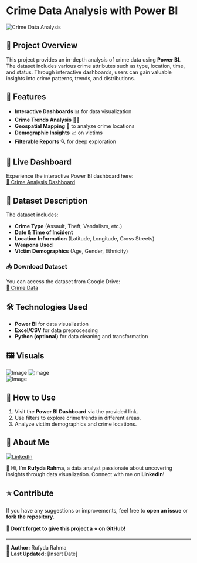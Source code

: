 # Crime Data Analysis with Power BI

![Crime Data Analysis](https://github.com/user-attachments/assets/a1561186-56f3-4e47-853b-a0c68db5b188)

## 📌 Project Overview
This project provides an in-depth analysis of crime data using **Power BI**. The dataset includes various crime attributes such as type, location, time, and status. Through interactive dashboards, users can gain valuable insights into crime patterns, trends, and distributions.

## 🚀 Features
- **Interactive Dashboards** 📊 for data visualization
- **Crime Trends Analysis** 🕵️‍♂️
- **Geospatial Mapping** 📍 to analyze crime locations
- **Demographic Insights** 📈 on victims
- **Filterable Reports** 🔍 for deep exploration

## 🔗 Live Dashboard
Experience the interactive Power BI dashboard here:  
[🔗 Crime Analysis Dashboard](https://github.com/user-attachments/assets/cfb58a9a-abc3-4aa6-85f1-d8f8fde58978)
## 📂 Dataset Description
The dataset includes:
- **Crime Type** (Assault, Theft, Vandalism, etc.)
- **Date & Time of Incident**
- **Location Information** (Latitude, Longitude, Cross Streets)
- **Weapons Used**
- **Victim Demographics** (Age, Gender, Ethnicity)

### 📥 Download Dataset
You can access the dataset from Google Drive:  
[📂 Crime Data](https://drive.google.com/drive/u/0/folders/1dwnlEkxjn8KoThOQo6Nq762G9H1X7Ipe)

## 🛠️ Technologies Used
- **Power BI** for data visualization
- **Excel/CSV** for data preprocessing
- **Python (optional)** for data cleaning and transformation

## 🖼️ Visuals
![Image](https://github.com/user-attachments/assets/d0a9abdb-bc43-4cae-b5a0-e9a2fa235cc9)
![Image](https://github.com/user-attachments/assets/c082ac01-9c09-4f48-891f-958a9853f245)  
![Image](https://app.powerbi.com/view?r=eyJrIjoiMmE3ODE4ZjUtZTNiMS00YWE5LTlmZjMtY2E4MGU4MzgwMjMzIiwidCI6ImE3NjhlZmQ4LTAxYzEtNDVmMC1hMzc2LWY1YjJiNjBlMzM2MiJ9)  

## 📌 How to Use
1. Visit the **Power BI Dashboard** via the provided link.
2. Use filters to explore crime trends in different areas.
3. Analyze victim demographics and crime locations.

## 👤 About Me
[![LinkedIn](https://img.shields.io/badge/LinkedIn-Profile-blue)](https://www.linkedin.com/in/rufyda-rahma-96b656179/)

👋 Hi, I'm **Rufyda Rahma**, a data analyst passionate about uncovering insights through data visualization. Connect with me on **LinkedIn**!

## ⭐ Contribute
If you have any suggestions or improvements, feel free to **open an issue** or **fork the repository**.

📢 **Don't forget to give this project a ⭐ on GitHub!**

---
📝 **Author:** Rufyda Rahma  
📅 **Last Updated:** [Insert Date]
